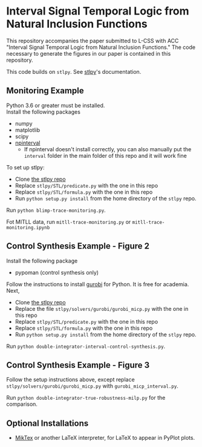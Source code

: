 # Interval Signal Temporal Logic from Natural Inclusion Functions

This repository accompanies the paper submitted to L-CSS with ACC "Interval Signal Temporal Logic from Natural Inclusion Functions." The code necessary to generate the figures in our paper is contained in this repository.

This code builds on `stlpy`. See [stlpy](https://stlpy.readthedocs.io/en/latest/)'s documentation.

## Monitoring Example
Python 3.6 or greater must be installed.  
Install the following packages
- numpy
- matplotlib
- scipy
- [npinterval](https://github.com/gtfactslab/npinterval)
    - If npinterval doesn't install correctly, you can also manually put the `interval` folder in the main folder of this repo and it will work fine

To set up stlpy: 
- Clone [the stlpy repo](https://github.com/vincekurtz/stlpy)
- Replace `stlpy/STL/predicate.py` with the one in this repo  
- Replace `stlpy/STL/formula.py` with the one in this repo  
- Run `python setup.py install` from the home directory of the `stlpy` repo.

Run `python blimp-trace-monitoring.py`.

Fot MITLL data, run `mitll-trace-monitoring.py` or `mitll-trace-monitoring.ipynb`

## Control Synthesis Example - Figure 2
Install the following package
- pypoman (control synthesis only)

Follow the instructions to install [gurobi](https://www.gurobi.com/downloads/free-academic-license/) for Python. It is free for academia. Next,
- Clone [the stlpy repo](https://github.com/vincekurtz/stlpy)
- Replace the file `stlpy/solvers/gurobi/gurobi_micp.py` with the one in this repo
- Replace `stlpy/STL/predicate.py` with the one in this repo  
- Replace `stlpy/STL/formula.py` with the one in this repo  
- Run `python setup.py install` from the home directory of the `stlpy` repo.

Run `python double-integrator-interval-control-synthesis.py`.

## Control Synthesis Example - Figure 3
Follow the setup instructions above, except replace `stlpy/solvers/gurobi/gurobi_micp.py` with `gurobi_micp_interval.py`.

Run `python double-integrator-true-robustness-milp.py` for the comparison.

## Optional Installations
- [MikTex](https://miktex.org/) or another LaTeX interpreter, for LaTeX to appear in PyPlot plots.
